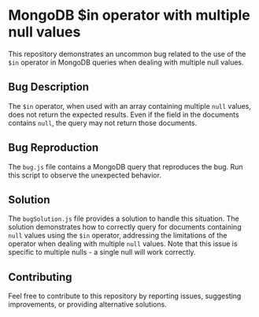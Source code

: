 # MongoDB $in operator with multiple null values
This repository demonstrates an uncommon bug related to the use of the `$in` operator in MongoDB queries when dealing with multiple null values.

## Bug Description
The `$in` operator, when used with an array containing multiple `null` values, does not return the expected results.  Even if the field in the documents contains `null`, the query may not return those documents.

## Bug Reproduction
The `bug.js` file contains a MongoDB query that reproduces the bug.  Run this script to observe the unexpected behavior.

## Solution
The `bugSolution.js` file provides a solution to handle this situation.  The solution demonstrates how to correctly query for documents containing `null` values using the `$in` operator, addressing the limitations of the operator when dealing with multiple `null` values. Note that this issue is specific to multiple nulls - a single null will work correctly.

## Contributing
Feel free to contribute to this repository by reporting issues, suggesting improvements, or providing alternative solutions. 
